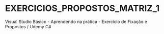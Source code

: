 # EXERCICIOS_PROPOSTOS_MATRIZ_1
Visual Studio Básico - Aprendendo na prática - Exercício de Fixação e Propostos / Udemy C#
